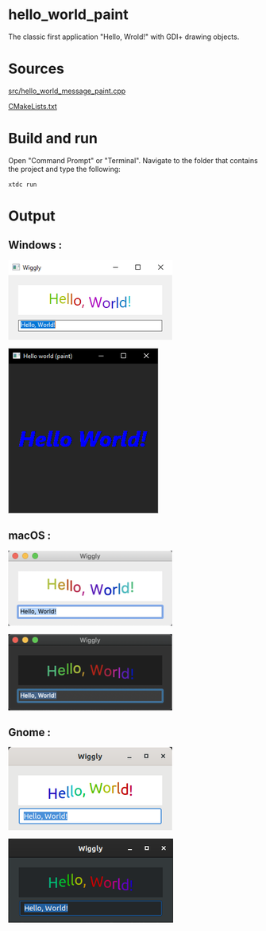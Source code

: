 # hello_world_paint

The classic first application "Hello, Wrold!" with GDI+ drawing objects.

# Sources

[src/hello_world_message_paint.cpp](src/hello_world_paint.cpp)

[CMakeLists.txt](CMakeLists.txt)

# Build and run

Open "Command Prompt" or "Terminal". Navigate to the folder that contains the project and type the following:

```shell
xtdc run
```

# Output

## Windows :

![Screenshot](../../../docs/pictures/examples/hello_world_paint_w.png)

![Screenshot](../../../docs/pictures/examples/hello_world_paint_wd.png)

## macOS :

![Screenshot](../../../docs/pictures/examples/hello_world_paint_m.png)

![Screenshot](../../../docs/pictures/examples/hello_world_paint_md.png)

## Gnome :

![Screenshot](../../../docs/pictures/examples/hello_world_paint_g.png)

![Screenshot](../../../docs/pictures/examples/hello_world_paint_gd.png)
